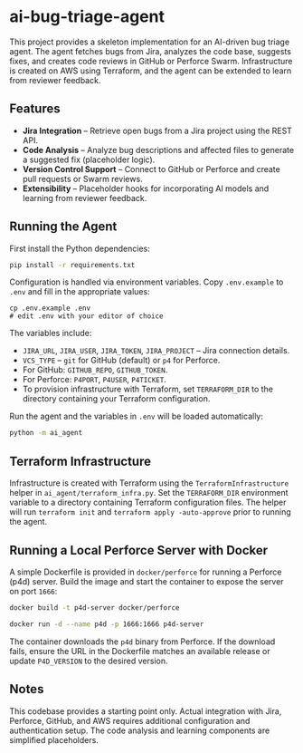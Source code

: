 # ai-bug-triage-agent

This project provides a skeleton implementation for an AI-driven bug triage agent. The agent fetches bugs from Jira, analyzes the code base, suggests fixes, and creates code reviews in GitHub or Perforce Swarm. Infrastructure is created on AWS using Terraform, and the agent can be extended to learn from reviewer feedback.


## Features
- **Jira Integration** – Retrieve open bugs from a Jira project using the REST API.
- **Code Analysis** – Analyze bug descriptions and affected files to generate a suggested fix (placeholder logic).
- **Version Control Support** – Connect to GitHub or Perforce and create pull requests or Swarm reviews.
- **Extensibility** – Placeholder hooks for incorporating AI models and learning from reviewer feedback.

## Running the Agent

First install the Python dependencies:

```bash
pip install -r requirements.txt
```

Configuration is handled via environment variables. Copy `.env.example` to
`.env` and fill in the appropriate values:

```
cp .env.example .env
# edit .env with your editor of choice
```

The variables include:

- `JIRA_URL`, `JIRA_USER`, `JIRA_TOKEN`, `JIRA_PROJECT` – Jira connection details.
- `VCS_TYPE` – `git` for GitHub (default) or `p4` for Perforce.
- For GitHub: `GITHUB_REPO`, `GITHUB_TOKEN`.
- For Perforce: `P4PORT`, `P4USER`, `P4TICKET`.
- To provision infrastructure with Terraform, set `TERRAFORM_DIR` to the
  directory containing your Terraform configuration.


Run the agent and the variables in `.env` will be loaded automatically:

```bash
python -m ai_agent
```

## Terraform Infrastructure

Infrastructure is created with Terraform using the
`TerraformInfrastructure` helper in `ai_agent/terraform_infra.py`. Set the
`TERRAFORM_DIR` environment variable to a directory containing Terraform
configuration files. The helper will run `terraform init` and `terraform apply
-auto-approve` prior to running the agent.

## Running a Local Perforce Server with Docker

A simple Dockerfile is provided in `docker/perforce` for running a Perforce (p4d) server. Build the image and start the container to expose the server on port `1666`:

```bash
docker build -t p4d-server docker/perforce

docker run -d --name p4d -p 1666:1666 p4d-server
```

The container downloads the `p4d` binary from Perforce. If the download fails, ensure the URL in the Dockerfile matches an available release or update `P4D_VERSION` to the desired version.

## Notes
This codebase provides a starting point only. Actual integration with Jira, Perforce, GitHub, and AWS requires additional configuration and authentication setup. The code analysis and learning components are simplified placeholders.

